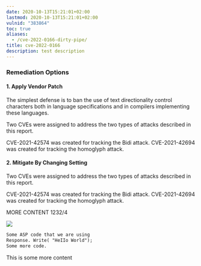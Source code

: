 ```yaml
---
date: 2020-10-13T15:21:01+02:00
lastmod: 2020-10-13T15:21:01+02:00
vulnid: "383864"
toc: true
aliases:
  - /cve-2022-0166-dirty-pipe/
title: cve-2022-0166
description: test description
---
```

### Remediation Options

#### 1. Apply Vendor Patch

The simplest defense is to ban the use of text directionality control characters both in language specifications and in compilers implementing these languages.

Two CVEs were assigned to address the two types of attacks described in this report.

CVE-2021-42574 was created for tracking the Bidi attack.
CVE-2021-42694 was created for tracking the homoglyph attack.

#### 2. Mitigate By Changing Setting

Two CVEs were assigned to address the two types of attacks described in this report.

CVE-2021-42574 was created for tracking the Bidi attack.
CVE-2021-42694 was created for tracking the homoglyph attack.

MORE CONTENT 1232/4

![](/img/main-qimg-f6e9ec5c20f231a8c38e4d1c3ad51fb6-lq.jpg)

```asp
Some ASP code that we are using
Response. Write( "HeIIo World");
Some more code.
```

This is some more content